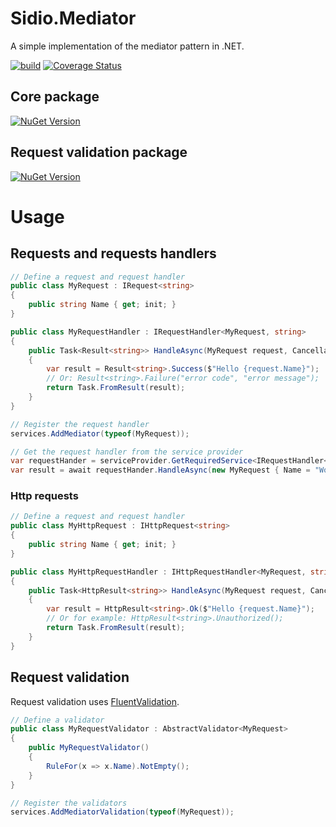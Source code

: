 # Sidio.Mediator
A simple implementation of the mediator pattern in .NET.

[![build](https://github.com/marthijn/Sidio.Mediator/actions/workflows/build.yml/badge.svg)](https://github.com/marthijn/Sidio.Mediator/actions/workflows/build.yml)
[![Coverage Status](https://coveralls.io/repos/github/marthijn/Sidio.Mediator/badge.svg?branch=main)](https://coveralls.io/github/marthijn/Sidio.Mediator?branch=main)

## Core package
[![NuGet Version](https://img.shields.io/nuget/v/Sidio.Mediator)](https://www.nuget.org/packages/Sidio.Mediator/)

## Request validation package
[![NuGet Version](https://img.shields.io/nuget/v/Sidio.Mediator.Validation)](https://www.nuget.org/packages/Sidio.Mediator.Validation/)

# Usage
## Requests and requests handlers
```csharp
// Define a request and request handler
public class MyRequest : IRequest<string>
{
    public string Name { get; init; }
}

public class MyRequestHandler : IRequestHandler<MyRequest, string>
{
    public Task<Result<string>> HandleAsync(MyRequest request, CancellationToken cancellationToken = default)
    {
        var result = Result<string>.Success($"Hello {request.Name}");
        // Or: Result<string>.Failure("error code", "error message");
        return Task.FromResult(result);
    }
}

// Register the request handler
services.AddMediator(typeof(MyRequest));

// Get the request handler from the service provider
var requestHander = serviceProvider.GetRequiredService<IRequestHandler<MyRequest, string>>();
var result = await requestHander.HandleAsync(new MyRequest { Name = "World" });
```

### Http requests
```csharp
// Define a request and request handler
public class MyHttpRequest : IHttpRequest<string>
{
    public string Name { get; init; }
}

public class MyHttpRequestHandler : IHttpRequestHandler<MyRequest, string>
{
    public Task<HttpResult<string>> HandleAsync(MyRequest request, CancellationToken cancellationToken = default)
    {
        var result = HttpResult<string>.Ok($"Hello {request.Name}");
        // Or for example: HttpResult<string>.Unauthorized();
        return Task.FromResult(result);
    }
}
```

## Request validation
Request validation uses [FluentValidation](https://docs.fluentvalidation.net/).

```csharp
// Define a validator
public class MyRequestValidator : AbstractValidator<MyRequest>
{
    public MyRequestValidator()
    {
        RuleFor(x => x.Name).NotEmpty();
    }
}

// Register the validators
services.AddMediatorValidation(typeof(MyRequest));
```